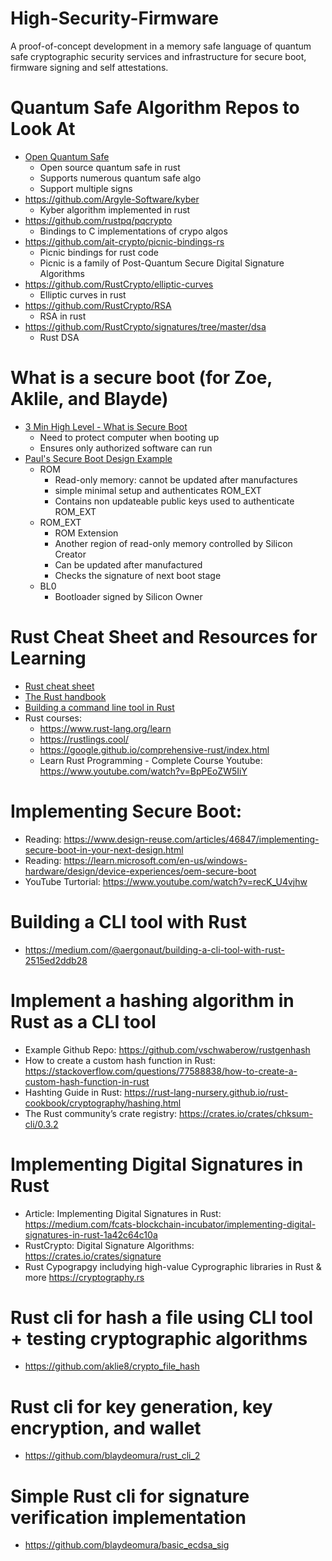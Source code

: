 # High-Security-Firmware
A proof-of-concept development in a memory safe language of quantum safe cryptographic security services and infrastructure for secure boot, firmware signing and self attestations.


# Quantum Safe Algorithm Repos to Look At
* [Open Quantum Safe](https://github.com/open-quantum-safe/liboqs-rust) 
    - Open source quantum safe in rust
    - Supports numerous quantum safe algo
    - Support multiple signs
* https://github.com/Argyle-Software/kyber 
    - Kyber algorithm implemented in rust
* https://github.com/rustpq/pqcrypto 
    - Bindings to C implementations of crypo algos
* https://github.com/ait-crypto/picnic-bindings-rs
    - Picnic bindings for rust code
    - Picnic is a family of Post-Quantum Secure Digital Signature Algorithms
* https://github.com/RustCrypto/elliptic-curves
    - Elliptic curves in rust
* https://github.com/RustCrypto/RSA
    - RSA in rust
* https://github.com/RustCrypto/signatures/tree/master/dsa
    - Rust DSA

    
# What is a secure boot (for Zoe, Aklile, and Blayde)
* [3 Min High Level - What is Secure Boot](https://www.youtube.com/watch?v=jjHCgNmMclE)
    - Need to protect computer when booting up
    - Ensures only authorized software can run 
* [Paul's Secure Boot Design Example](https://opentitan.org/book/doc/security/specs/secure_boot/)
  - ROM
    - Read-only memory: cannot be updated after manufactures
    - simple minimal setup and authenticates ROM_EXT
    - Contains non updateable public keys used to authenticate ROM_EXT
  - ROM_EXT
    - ROM Extension
    - Another region of read-only memory controlled by Silicon Creator
    - Can be updated after manufactured
    - Checks the signature of next boot stage
  - BL0
    - Bootloader signed by Silicon Owner
   
# Rust Cheat Sheet and Resources for Learning
* [Rust cheat sheet](https://docs.google.com/document/d/1kQidzAlbqapu-WZTuw4Djik0uTqMZYyiMXTM9F21Dz4/edit?lid=75147#heading=h.gjdgxs)
* [The Rust handbook](https://doc.rust-lang.org/book/index.html)
* [Building a command line tool in Rust](https://rust-cli.github.io/book/index.html)
* Rust courses:
  - https://www.rust-lang.org/learn
  - https://rustlings.cool/
  - https://google.github.io/comprehensive-rust/index.html
  - Learn Rust Programming - Complete Course Youtube:
    https://www.youtube.com/watch?v=BpPEoZW5IiY

# Implementing Secure Boot:
   - Reading: https://www.design-reuse.com/articles/46847/implementing-secure-boot-in-your-next-design.html
   - Reading: https://learn.microsoft.com/en-us/windows-hardware/design/device-experiences/oem-secure-boot
   - YouTube Turtorial:  https://www.youtube.com/watch?v=recK_U4vjhw

# Building a CLI tool with Rust
 - https://medium.com/@aergonaut/building-a-cli-tool-with-rust-2515ed2ddb28
 
# Implement a hashing algorithm in Rust as a CLI tool
 - Example Github Repo:
    https://github.com/vschwaberow/rustgenhash
 - How to create a custom hash function in Rust:
    https://stackoverflow.com/questions/77588838/how-to-create-a-custom-hash-function-in-rust
 - Hashting Guide in Rust:
    https://rust-lang-nursery.github.io/rust-cookbook/cryptography/hashing.html
 - The Rust community’s crate registry:
    https://crates.io/crates/chksum-cli/0.3.2

# Implementing Digital Signatures in Rust
  - Article: Implementing Digital Signatures in Rust:
    https://medium.com/fcats-blockchain-incubator/implementing-digital-signatures-in-rust-1a42c64c10a
  - RustCrypto: Digital Signature Algorithms: 
    https://crates.io/crates/signature
  - Rust Cypograpgy includying high-value Cyprographic libraries in Rust & more 
    https://cryptography.rs

# Rust cli for hash a file using CLI tool + testing cryptographic algorithms
- https://github.com/aklie8/crypto_file_hash

# Rust cli for key generation, key encryption, and wallet 
- https://github.com/blaydeomura/rust_cli_2

# Simple Rust cli for signature verification implementation
- https://github.com/blaydeomura/basic_ecdsa_sig
